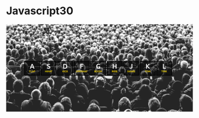 # Javascript30
![alt text](https://github.com/im3dabasia/Javascript30/blob/master/Drum%20Kit/Final%20Output.png)
